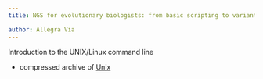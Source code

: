```yaml
---
title: NGS for evolutionary biologists: from basic scripting to variant calling

author: Allegra Via
---
```


Introduction to the UNIX/Linux command line

- compressed archive of [Unix](./Unix.zip)

